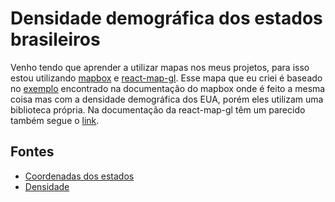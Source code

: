 # Densidade demográfica dos estados brasileiros

Venho tendo que aprender a utilizar mapas nos meus projetos, para isso estou utilizando [mapbox](https://www.mapbox.com/) e [react-map-gl](https://uber.github.io/react-map-gl/#/). Esse mapa que eu criei é baseado no [exemplo](https://www.mapbox.com/studio-manual/examples/choropleth-map/) encontrado na documentação do mapbox onde é feito a mesma coisa mas com a densidade demográfica dos EUA, porém eles utilizam uma biblioteca própria. Na documentação da react-map-gl têm um parecido também segue o [link](https://github.com/uber/react-map-gl/tree/4.0-release/examples/geojson).

## Fontes

* [Coordenadas dos estados](https://github.com/fititnt/gis-dataset-brasil)
* [Densidade](https://pt.wikipedia.org/wiki/Lista_de_unidades_federativas_do_Brasil_por_densidade_demogr%C3%A1fica)
